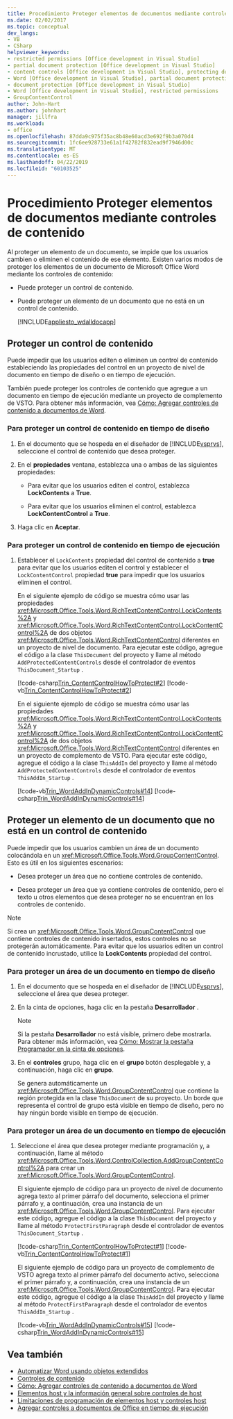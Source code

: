 ```yaml
---
title: Procedimiento Proteger elementos de documentos mediante controles de contenido
ms.date: 02/02/2017
ms.topic: conceptual
dev_langs:
- VB
- CSharp
helpviewer_keywords:
- restricted permissions [Office development in Visual Studio]
- partial document protection [Office development in Visual Studio]
- content controls [Office development in Visual Studio], protecting documents
- Word [Office development in Visual Studio], partial document protection
- document protection [Office development in Visual Studio]
- Word [Office development in Visual Studio], restricted permissions
- GroupContentControl
author: John-Hart
ms.author: johnhart
manager: jillfra
ms.workload:
- office
ms.openlocfilehash: 87dda9c975f35ac8b48e60acd3e692f9b3a070d4
ms.sourcegitcommit: 1fc6ee928733e61a1f42782f832ead9f7946d00c
ms.translationtype: MT
ms.contentlocale: es-ES
ms.lasthandoff: 04/22/2019
ms.locfileid: "60103525"
---
```

# <a name="how-to-protect-parts-of-documents-by-using-content-controls"></a>Procedimiento Proteger elementos de documentos mediante controles de contenido
  Al proteger un elemento de un documento, se impide que los usuarios cambien o eliminen el contenido de ese elemento. Existen varios modos de proteger los elementos de un documento de Microsoft Office Word mediante los controles de contenido:

- Puede proteger un control de contenido.

- Puede proteger un elemento de un documento que no está en un control de contenido.

  [!INCLUDE[appliesto_wdalldocapp](../vsto/includes/appliesto-wdalldocapp-md.md)]

## <a name="EditDeleteControl"></a> Proteger un control de contenido
 Puede impedir que los usuarios editen o eliminen un control de contenido estableciendo las propiedades del control en un proyecto de nivel de documento en tiempo de diseño o en tiempo de ejecución.

 También puede proteger los controles de contenido que agregue a un documento en tiempo de ejecución mediante un proyecto de complemento de VSTO. Para obtener más información, vea [Cómo: Agregar controles de contenido a documentos de Word](../vsto/how-to-add-content-controls-to-word-documents.md).

### <a name="to-protect-a-content-control-at-design-time"></a>Para proteger un control de contenido en tiempo de diseño

1. En el documento que se hospeda en el diseñador de [!INCLUDE[vsprvs](../sharepoint/includes/vsprvs-md.md)], seleccione el control de contenido que desea proteger.

2. En el **propiedades** ventana, establezca una o ambas de las siguientes propiedades:

    - Para evitar que los usuarios editen el control, establezca **LockContents** a **True**.

    - Para evitar que los usuarios eliminen el control, establezca **LockContentControl** a **True**.

3. Haga clic en **Aceptar**.

### <a name="to-protect-a-content-control-at-runtime"></a>Para proteger un control de contenido en tiempo de ejecución

1. Establecer el `LockContents` propiedad del control de contenido a **true** para evitar que los usuarios editen el control y establecer el `LockContentControl` propiedad **true** para impedir que los usuarios eliminen el control.

     En el siguiente ejemplo de código se muestra cómo usar las propiedades <xref:Microsoft.Office.Tools.Word.RichTextContentControl.LockContents%2A> y <xref:Microsoft.Office.Tools.Word.RichTextContentControl.LockContentControl%2A> de dos objetos <xref:Microsoft.Office.Tools.Word.RichTextContentControl> diferentes en un proyecto de nivel de documento. Para ejecutar este código, agregue el código a la clase `ThisDocument` del proyecto y llame al método `AddProtectedContentControls` desde el controlador de eventos `ThisDocument_Startup` .

     [!code-csharp[Trin_ContentControlHowToProtect#2](../vsto/codesnippet/CSharp/Trin_ContentControlHowToProtect/ThisDocument.cs#2)]
     [!code-vb[Trin_ContentControlHowToProtect#2](../vsto/codesnippet/VisualBasic/Trin_ContentControlHowToProtect/ThisDocument.vb#2)]

     En el siguiente ejemplo de código se muestra cómo usar las propiedades <xref:Microsoft.Office.Tools.Word.RichTextContentControl.LockContents%2A> y <xref:Microsoft.Office.Tools.Word.RichTextContentControl.LockContentControl%2A> de dos objetos <xref:Microsoft.Office.Tools.Word.RichTextContentControl> diferentes en un proyecto de complemento de VSTO. Para ejecutar este código, agregue el código a la clase `ThisAddIn` del proyecto y llame al método `AddProtectedContentControls` desde el controlador de eventos `ThisAddIn_Startup` .

     [!code-vb[Trin_WordAddInDynamicControls#14](../vsto/codesnippet/VisualBasic/trin_wordaddindynamiccontrols/ThisAddIn.vb#14)]
     [!code-csharp[Trin_WordAddInDynamicControls#14](../vsto/codesnippet/CSharp/Trin_WordAddInDynamicControls/ThisAddIn.cs#14)]

## <a name="protect-a-part-of-a-document-that-is-not-in-a-content-control"></a>Proteger un elemento de un documento que no está en un control de contenido
 Puede impedir que los usuarios cambien un área de un documento colocándola en un <xref:Microsoft.Office.Tools.Word.GroupContentControl>. Esto es útil en los siguientes escenarios:

- Desea proteger un área que no contiene controles de contenido.

- Desea proteger un área que ya contiene controles de contenido, pero el texto u otros elementos que desea proteger no se encuentran en los controles de contenido.

> [!NOTE]
>  Si crea un <xref:Microsoft.Office.Tools.Word.GroupContentControl> que contiene controles de contenido insertados, estos controles no se protegerán automáticamente. Para evitar que los usuarios editen un control de contenido incrustado, utilice la **LockContents** propiedad del control.

### <a name="to-protect-an-area-of-a-document-at-design-time"></a>Para proteger un área de un documento en tiempo de diseño

1. En el documento que se hospeda en el diseñador de [!INCLUDE[vsprvs](../sharepoint/includes/vsprvs-md.md)], seleccione el área que desea proteger.

2. En la cinta de opciones, haga clic en la pestaña **Desarrollador** .

    > [!NOTE]
    >  Si la pestaña **Desarrollador** no está visible, primero debe mostrarla. Para obtener más información, vea [Cómo: Mostrar la pestaña Programador en la cinta de opciones](../vsto/how-to-show-the-developer-tab-on-the-ribbon.md).

3. En el **controles** grupo, haga clic en el **grupo** botón desplegable y, a continuación, haga clic en **grupo**.

     Se genera automáticamente un <xref:Microsoft.Office.Tools.Word.GroupContentControl> que contiene la región protegida en la clase `ThisDocument` de su proyecto. Un borde que representa el control de grupo está visible en tiempo de diseño, pero no hay ningún borde visible en tiempo de ejecución.

### <a name="to-protect-an-area-of-a-document-at-runtime"></a>Para proteger un área de un documento en tiempo de ejecución

1. Seleccione el área que desea proteger mediante programación y, a continuación, llame al método <xref:Microsoft.Office.Tools.Word.ControlCollection.AddGroupContentControl%2A> para crear un <xref:Microsoft.Office.Tools.Word.GroupContentControl>.

     El siguiente ejemplo de código para un proyecto de nivel de documento agrega texto al primer párrafo del documento, selecciona el primer párrafo y, a continuación, crea una instancia de un <xref:Microsoft.Office.Tools.Word.GroupContentControl>. Para ejecutar este código, agregue el código a la clase `ThisDocument` del proyecto y llame al método `ProtectFirstParagraph` desde el controlador de eventos `ThisDocument_Startup` .

     [!code-csharp[Trin_ContentControlHowToProtect#1](../vsto/codesnippet/CSharp/Trin_ContentControlHowToProtect/ThisDocument.cs#1)]
     [!code-vb[Trin_ContentControlHowToProtect#1](../vsto/codesnippet/VisualBasic/Trin_ContentControlHowToProtect/ThisDocument.vb#1)]

     El siguiente ejemplo de código para un proyecto de complemento de VSTO agrega texto al primer párrafo del documento activo, selecciona el primer párrafo y, a continuación, crea una instancia de un <xref:Microsoft.Office.Tools.Word.GroupContentControl>. Para ejecutar este código, agregue el código a la clase `ThisAddIn` del proyecto y llame al método `ProtectFirstParagraph` desde el controlador de eventos `ThisAddIn_Startup` .

     [!code-vb[Trin_WordAddInDynamicControls#15](../vsto/codesnippet/VisualBasic/trin_wordaddindynamiccontrols/ThisAddIn.vb#15)]
     [!code-csharp[Trin_WordAddInDynamicControls#15](../vsto/codesnippet/CSharp/Trin_WordAddInDynamicControls/ThisAddIn.cs#15)]

## <a name="see-also"></a>Vea también
- [Automatizar Word usando objetos extendidos](../vsto/automating-word-by-using-extended-objects.md)
- [Controles de contenido](../vsto/content-controls.md)
- [Cómo: Agregar controles de contenido a documentos de Word](../vsto/how-to-add-content-controls-to-word-documents.md)
- [Elementos host y la información general sobre controles de host](../vsto/host-items-and-host-controls-overview.md)
- [Limitaciones de programación de elementos host y controles host](../vsto/programmatic-limitations-of-host-items-and-host-controls.md)
- [Agregar controles a documentos de Office en tiempo de ejecución](../vsto/adding-controls-to-office-documents-at-run-time.md)
